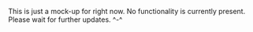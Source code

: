 This is just a mock-up for right now.
No functionality is currently present.
Please wait for further updates. ^-^